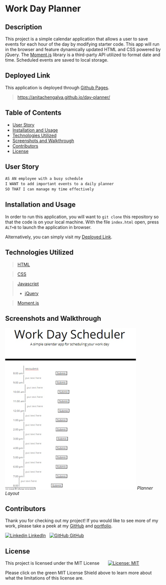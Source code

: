 
# Work Day Planner

## Description

This project is a simple calendar application that allows a user to save events for each hour of the day by modifying starter code. This app will run in the browser and feature dynamically updated HTML and CSS powered by jQuery. The [Moment.js](https://momentjs.com/) library is a third-party API utilized to format date and time. Scheduled events are saved to local storage.


## Deployed Link

This application is deployed through [Github Pages](https://pages.github.com/).
> https://anitachengalva.github.io/day-planner/


## Table of Contents

- [User Story](#user-story)
- [Installation and Usage](#installation-and-usage)
- [Technologies Utilized](#technologies-utilized)
- [Screenshots and Walkthrough](#screenshots-and-walkthrough)
- [Contributors](#contributors)
- [License](#license)


## User Story

```md
AS AN employee with a busy schedule
I WANT to add important events to a daily planner
SO THAT I can manage my time effectively
```


## Installation and Usage

In order to run this application, you will want to `git clone` this repository so that the code is on your local machine. With the file `index.html` open, press `ALT+B` to launch the application in browser.

Alternatively, you can simply visit my [Deployed Link](https://anitachengalva.github.io/day-planner/).


## Technologies Utilized

> [HTML](https://html.com/)

> [CSS](https://web.dev/learn/css/)

> [Javascript](https://www.javascript.com/)
> - [jQuery](https://jquery.com/)

> [Moment.js](https://momentjs.com/)


## Screenshots and Walkthrough

![day-planner-overview](./assets/5-planner.jpg)
*Planner Layout*
</br>

## Contributors

Thank you for checking out my project! If you would like to see more of my work, please take a peek at my [GitHub](https://github.com/anitachengalva/) and [portfolio](http://anitachengalva.github.io/portfolio).

[![Linkedin](https://i.stack.imgur.com/gVE0j.png) LinkedIn](https://www.linkedin.com/anitachengalva)
&nbsp;
[![GitHub](https://i.stack.imgur.com/tskMh.png) GitHub](https://github.com/anitachengalva)


## License

This project is licensed under the MIT License &nbsp; &nbsp; &nbsp; [![License: MIT](https://img.shields.io/badge/License-MIT-green.svg)](https://choosealicense.com/licenses/mit/)

Please click on the green MIT License Shield above to learn more about what the limitations of this license are.